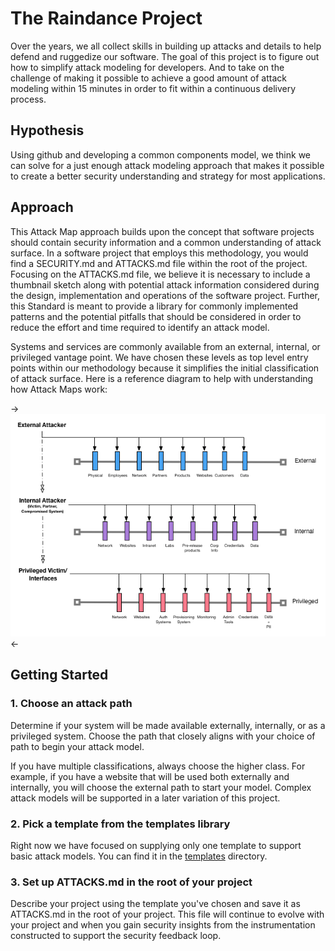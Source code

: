 # The Raindance Project

Over the years, we all collect skills in building up attacks and details to help defend and ruggedize our software.  The goal of this project is to figure out how to simplify attack modeling for developers.  And to take on the challenge of making it possible to achieve a good amount of attack modeling within 15 minutes in order to fit within a continuous delivery process. 

## Hypothesis

Using github and developing a common components model, we think we can solve for a just enough attack modeling approach that makes it possible to create a better security understanding and strategy for most applications.  

## Approach

This Attack Map approach builds upon the concept that software projects should contain security information and a common understanding of attack surface.  In a software project that employs this methodology, you would find a SECURITY.md and ATTACKS.md file within the root of the project.  Focusing on the ATTACKS.md file, we believe it is necessary to include a thumbnail sketch along with potential attack information considered during the design, implementation and operations of the software project.  Further, this Standard is meant to provide a library for commonly implemented patterns and the potential pitfalls that should be considered in order to reduce the effort and time required to identify an attack model.

Systems and services are commonly available from an external, internal, or privileged vantage point.  We have chosen these levels as top level entry points within our methodology because it simplifies the initial classification of attack surface.  Here is a reference diagram to help with understanding how Attack Maps work:

->![Top-Level Attack Map](attack-maps.png)<-

## Getting Started

### 1. Choose an attack path

Determine if your system will be made available externally, internally, or as a privileged system.  Choose the path that closely aligns with your choice of path to begin your attack model.

If you have multiple classifications, always choose the higher class.  For example, if you have a website that will be used both externally and internally, you will choose the external path to start your model.  Complex attack models will be supported in a later variation of this project.

### 2. Pick a template from the templates library

Right now we have focused on supplying only one template to support basic attack models.  You can find it in the [templates](templates) directory.

### 3. Set up ATTACKS.md in the root of your project

Describe your project using the template you've chosen and save it as ATTACKS.md in the root of your project.  This file will continue to evolve with your project and when you gain security insights from the instrumentation constructed to support the security feedback loop.
